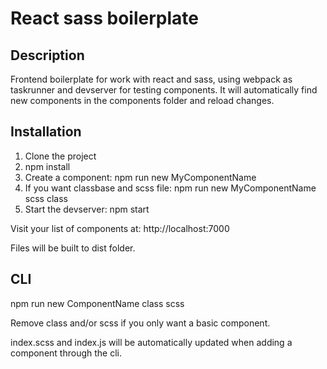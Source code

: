 # React sass boilerplate

## Description

Frontend boilerplate for work with react and sass, using webpack as taskrunner and devserver for testing components. It will automatically find new components in the components folder and reload changes.

## Installation

1. Clone the project
2. npm install
3. Create a component: npm run new MyComponentName
4. If you want classbase and scss file: npm run new MyComponentName scss class
5. Start the devserver: npm start

Visit your list of components at: http://localhost:7000

Files will be built to dist folder.

## CLI

npm run new ComponentName class scss

Remove class and/or scss if you only want a basic component.

index.scss and index.js will be automatically updated when adding a component through the cli.
